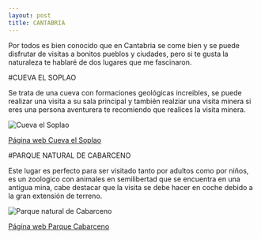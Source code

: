 ```yaml
---
layout: post
title: CANTABRIA
---
```


Por todos es bien conocido que en Cantabria se come bien y se puede disfrutar de visitas a bonitos pueblos y ciudades, pero si te gusta la naturaleza te hablaré de dos lugares que me fascinaron.

#CUEVA EL SOPLAO

Se trata de una cueva con formaciones geológicas increibles, se puede realizar una visita a su sala principal y también realziar una visita minera si eres una persona aventurera te recomiendo que realices la visita minera.

![Cueva el Soplao]({{site.baseurl}}/images/CuevaElSoplao.jpg)

[Página web Cueva el Soplao](https://www.elsoplao.es/es)

#PARQUE NATURAL DE CABARCENO

Este lugar es perfecto para ser visitado tanto por adultos como por niños, es un zoologico con animales en semilibertad que se encuentra en una antigua mina, cabe destacar que la visita se debe hacer en coche debido a la gran extensión de terreno.

![Parque natural de Cabarceno]({{site.baseurl}}/images/cabarceno.jpg)

[Página web Parque Cabarceno](https://parquedecabarceno.com/inicio)
